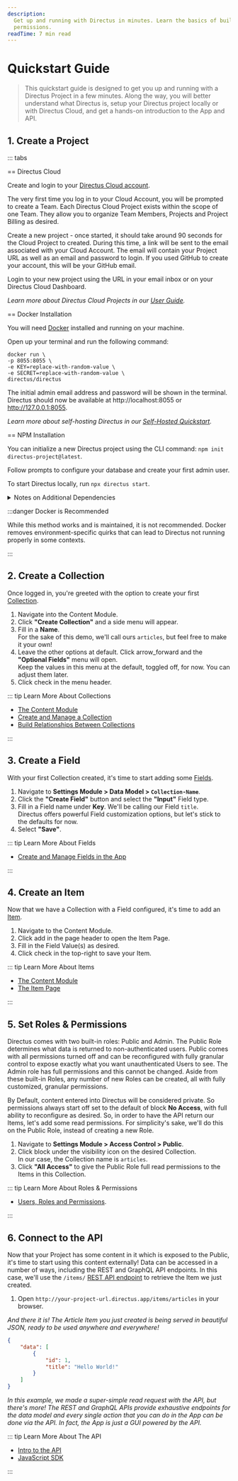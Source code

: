 ```yaml
---
description:
  Get up and running with Directus in minutes. Learn the basics of building your data model and managing
  permissions.
readTime: 7 min read
---
```


# Quickstart Guide

> This quickstart guide is designed to get you up and running with a Directus Project in a few minutes. Along the way,
> you will better understand what Directus is, setup your Directus project locally or with Directus Cloud, and get a
> hands-on introduction to the App and API.

## 1. Create a Project

::: tabs

== Directus Cloud

Create and login to your [Directus Cloud account](https://directus.cloud).

The very first time you log in to your Cloud Account, you will be prompted to create a Team. Each Directus Cloud Project
exists within the scope of one Team. They allow you to organize Team Members, Projects and Project Billing as desired.

Create a new project - once started, it should take around 90 seconds for the Cloud Project to created. During this
time, a link will be sent to the email associated with your Cloud Account. The email will contain your Project URL as
well as an email and password to login. If you used GitHub to create your account, this will be your GitHub email.

Login to your new project using the URL in your email inbox or on your Directus Cloud Dashboard.

_Learn more about Directus Cloud Projects in our [User Guide](/user-guide/cloud/projects)._

== Docker Installation

You will need [Docker](https://docs.docker.com/get-docker/) installed and running on your machine.

Open up your terminal and run the following command:

```
docker run \
-p 8055:8055 \
-e KEY=replace-with-random-value \
-e SECRET=replace-with-random-value \
directus/directus
```

The initial admin email address and password will be shown in the terminal. Directus should now be available at
http://localhost:8055 or http://127.0.0.1:8055.

_Learn more about self-hosting Directus in our [Self-Hosted Quickstart](/self-hosted/quickstart)._

== NPM Installation

You can initialize a new Directus project using the CLI command: `npm init directus-project@latest`.

Follow prompts to configure your database and create your first admin user.

To start Directus locally, run `npx directus start`.

<details>
<summary>Notes on Additional Dependencies</summary>

To prevent potential errors during installation, please run the following command specific to your operating system:

- Windows + OS X users should follow the instructions here: [node-gyp](https://github.com/nodejs/node-gyp)
- Ubuntu users should run: `sudo apt-get install python g++ build-essential` Alpine users should run:
  `sudo apk add python3 make g++`
- Amazon Linux AMI users should run: `sudo yum install gcc72 gcc72-c++`
- Arch Linux users should run: `sudo pacman -S make gcc python`
- Red Hat users should run: `sudo dnf install python3 gcc gcc-c++ zlib-devel brotli-devel openssl-devel libuv-devel`

</details>

:::danger Docker is Recommended

While this method works and is maintained, it is not recommended. Docker removes environment-specific quirks that can
lead to Directus not running properly in some contexts.

:::

## 2. Create a Collection

Once logged in, you're greeted with the option to create your first
[Collection](/user-guide/overview/glossary#collections).

1. Navigate into the Content Module.
2. Click **"Create Collection"** and a side menu will appear.
3. Fill in a **Name**.\
   For the sake of this demo, we'll call ours `articles`, but feel free to make it your own!
4. Leave the other options at default. Click <span mi btn>arrow_forward</span> and the **"Optional Fields"** menu will
   open.\
   Keep the values in this menu at the default, toggled off, for now. You can adjust them later.
5. Click <span mi btn>check</span> in the menu header.

::: tip Learn More About Collections

- [The Content Module](/user-guide/content-module/content)
- [Create and Manage a Collection](/app/data-model/collections)
- [Build Relationships Between Collections](/app/data-model/relationships)

:::

## 3. Create a Field

With your first Collection created, it's time to start adding some [Fields](/user-guide/overview/glossary#fields).

1. Navigate to **Settings Module > Data Model > `Collection-Name`**.
2. Click the **"Create Field"** button and select the **"Input"** Field type.
3. Fill in a Field name under **Key**. We'll be calling our Field `title`.\
   Directus offers powerful Field customization options, but let's stick to the defaults for now.
4. Select **"Save"**.

::: tip Learn More About Fields

- [Create and Manage Fields in the App](/app/data-model)

:::

## 4. Create an Item

Now that we have a Collection with a Field configured, it's time to add an [Item](/user-guide/overview/glossary#).

1. Navigate to the Content Module.
2. Click <span mi btn>add</span> in the page header to open the Item Page.
3. Fill in the Field Value(s) as desired.
4. Click <span mi btn>check</span> in the top-right to save your Item.

::: tip Learn More About Items

- [The Content Module](/user-guide/content-module/content)
- [The Item Page](/user-guide/content-module/content/items)

:::

## 5. Set Roles & Permissions

Directus comes with two built-in roles: Public and Admin. The Public Role determines what data is returned to
non-authenticated users. Public comes with all permissions turned off and can be reconfigured with fully granular
control to expose exactly what you want unauthenticated Users to see. The Admin role has full permissions and this
cannot be changed. Aside from these built-in Roles, any number of new Roles can be created, all with fully customized,
granular permissions.

By Default, content entered into Directus will be considered private. So permissions always start off set to the default
of <span mi icon dngr>block</span> **No Access**, with full ability to reconfigure as desired. So, in order to have the
API return our Items, let's add some read permissions. For simplicity's sake, we'll do this on the Public Role, instead
of creating a new Role.

1. Navigate to **Settings Module > Access Control > Public**.
2. Click <span mi icon dngr>block</span> under the <span mi icon>visibility</span> icon on the desired Collection.\
   In our case, the Collection name is `articles`.
3. Click **"All Access"** to give the Public Role full read permissions to the Items in this Collection.

::: tip Learn More About Roles & Permissions

- [Users, Roles and Permissions](/user-guide/user-management/users-roles-permissions).

:::

## 6. Connect to the API

Now that your Project has some content in it which is exposed to the Public, it's time to start using this content
externally! Data can be accessed in a number of ways, including the REST and GraphQL API endpoints. In this case, we'll
use the `/items/` [REST API endpoint](/reference/items) to retrieve the Item we just created.

1. Open `http://your-project-url.directus.app/items/articles` in your browser.

_And there it is! The Article Item you just created is being served in beautiful JSON, ready to be used anywhere and
everywhere!_

```json
{
	"data": [
		{
			"id": 1,
			"title": "Hello World!"
		}
	]
}
```

_In this example, we made a super-simple read request with the API, but there's more! The REST and GraphQL APIs provide
exhaustive endpoints for the data model and every single action that you can do in the App can be done via the API. In
fact, the App is just a GUI powered by the API._

::: tip Learn More About The API

- [Intro to the API](/reference/introduction)
- [JavaScript SDK](/guides/sdk/getting-started)

:::
